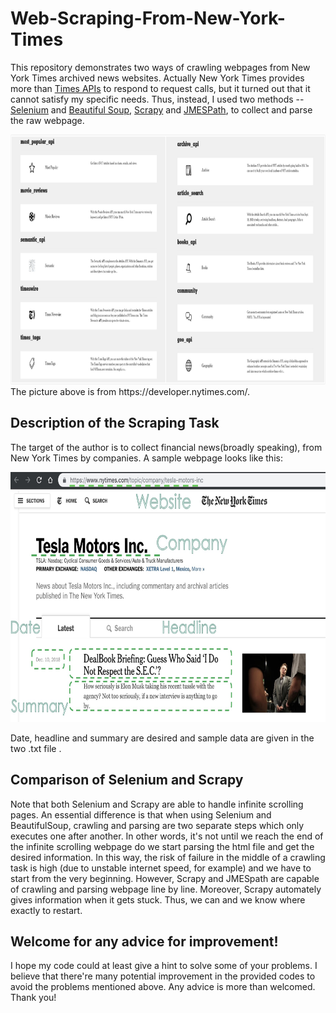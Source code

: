 # Web-Scraping-From-New-York-Times

This repository demonstrates two ways of crawling webpages from  New York Times archived news websites. 
Actually New York Times provides more than [Times APIs](https://developer.nytimes.com/) to respond to request calls, but it turned out that it cannot satisfy my specific needs. Thus, instead, I used two methods -- [Selenium](https://selenium-python.readthedocs.io/) and [Beautiful Soup](https://www.crummy.com/software/BeautifulSoup/bs4/doc/), [Scrapy](https://scrapy.org/) and [JMESPath](http://jmespath.org/), to collect and parse the raw webpage. 

<img src = "New York Times APIs At A Glance.png" height = "400">
The picture above is from https://developer.nytimes.com/.

## Description of the Scraping Task
The target of the author is to collect financial news(broadly speaking), from New York Times by companies. A sample webpage looks like this:

<img src = "Sample Webpage.jpg" height = "400">

Date, headline and summary are desired and sample data are given in the two .txt file        .

## Comparison of Selenium and Scrapy
Note that both Selenium and Scrapy are able to handle infinite scrolling pages. An essential difference is that when using Selenium and BeautifulSoup, crawling and parsing are two separate steps which only executes one after another. In other words, it's not until we reach the end of the infinite scrolling webpage do we start parsing the html file and get the desired information. In this way, the risk of failure in the middle of a crawling task is high (due to unstable internet speed, for example) and we have to start from the very beginning. However, Scrapy and JMESpath are capable of crawling and parsing webpage line by line. Moreover, Scrapy automately gives information when it gets stuck. Thus, we can and we know where exactly to restart. 


## Welcome for any advice for improvement!
I hope my code could at least give a hint to solve some of your problems.
I believe that there're many potential improvement in the provided codes to avoid the problems mentioned above. 
Any advice is more than welcomed. Thank you!

